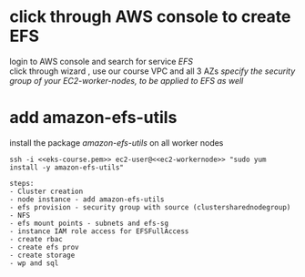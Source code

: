 # click through AWS console to create EFS
login to AWS console and search for service _EFS_   
click through wizard , use our course VPC and all 3 AZs
*specify the security group of your EC2-worker-nodes, to be applied to EFS as well*

# add amazon-efs-utils
install the package *amazon-efs-utils* on all worker nodes


```
ssh -i <<eks-course.pem>> ec2-user@<<ec2-workernode>> "sudo yum install -y amazon-efs-utils"

```
```
steps:
- Cluster creation
- node instance - add amazon-efs-utils
- efs provision - security group with source (clustersharednodegroup) - NFS
- efs mount points - subnets and efs-sg
- instance IAM role access for EFSFullAccess
- create rbac
- create efs prov
- create storage
- wp and sql 